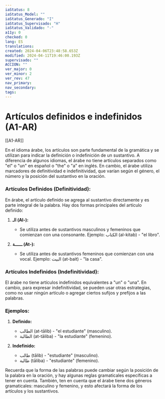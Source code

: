 ```yaml
---
iaStatus: 8
iaStatus_Model: ""
iaStatus_Generado: "I"
iaStatus_Supervisado: "H"
iaStatus_Validado: "-"
a11y: 0
checked: 0
lang: ES
translations: 
created: 2024-04-06T23:48:58.653Z
modified: 2024-04-11T19:46:00.193Z
supervisado: ""
ACCION: ""
ver_major: 0
ver_minor: 2
ver_rev: 47
nav_primary: 
nav_secondary: 
tags:
---
```

# Artículos definidos e indefinidos (A1-AR)

[[A1-AR]]

En el idioma árabe, los artículos son parte fundamental de la gramática y se utilizan para indicar la definición o indefinición de un sustantivo. A diferencia de algunos idiomas, el árabe no tiene artículos separados como "el" o "un" en español o "the" o "a" en inglés. En cambio, el árabe utiliza marcadores de definitividad e indefinitividad, que varían según el género, el número y la posición del sustantivo en la oración.

### Artículos Definidos (Definitividad):

En árabe, el artículo definido se agrega al sustantivo directamente y es parte integral de la palabra. Hay dos formas principales del artículo definido:

1. **الـ (Al-):**
   - Se utiliza antes de sustantivos masculinos y femeninos que comienzan con una consonante. Ejemplo: الكتاب (al-kitab) - "el libro".

2. **ــــــة (At-):**
   - Se utiliza antes de sustantivos femeninos que comienzan con una vocal. Ejemplo: البيت (at-bait) - "la casa".

### Artículos Indefinidos (Indefinitividad):

El árabe no tiene artículos indefinidos equivalentes a "un" o "una". En cambio, para expresar indefinitividad, se pueden usar otras estrategias, como no usar ningún artículo o agregar ciertos sufijos y prefijos a las palabras.

### Ejemplos:

1. **Definido:**
   - الطالب (at-tālib) - "el estudiante" (masculino).
   - الطالبة (at-tāliba) - "la estudiante" (femenino).

2. **Indefinido:**
   - طالب (tālib) - "estudiante" (masculino).
   - طالبة (tāliba) - "estudiante" (femenino).

Recuerda que la forma de las palabras puede cambiar según la posición de la palabra en la oración, y hay algunas reglas gramaticales específicas a tener en cuenta. También, ten en cuenta que el árabe tiene dos géneros gramaticales: masculino y femenino, y esto afectará la forma de los artículos y los sustantivos.